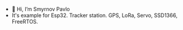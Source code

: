 - 👋 Hi, I’m Smyrnov Pavlo
- It's example for Esp32. Tracker station. GPS, LoRa, Servo, SSD1366, FreeRTOS. 
